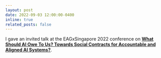 ```yaml
---
layout: post
date: 2022-09-03 12:00:00-0400
inline: true
related_posts: false
---
```


I gave an invited talk at the EAGxSingapore 2022 conference on [**What Should AI Owe To Us? Towards Social Contracts for Accountable and Aligned AI Systems?**](https://www.alignmentforum.org/posts/Cty2rSMut483QgBQ2/).